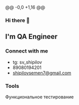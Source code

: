 @@ -0,0 +1,16 @@
### Hi there 👋

## I'm QA Engineer

### Connect with me

- tg: sv_shipilov
- 89080194201
- shipilovsemen7@gmail.com


### Tools
Функциональное тестирование
